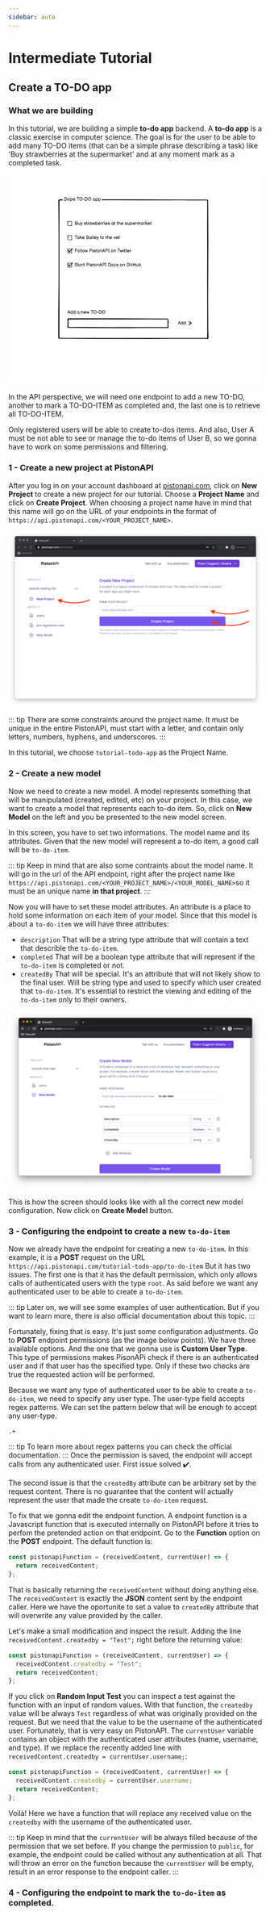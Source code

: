 ```yaml
---
sidebar: auto
---
```

# Intermediate Tutorial

## Create a TO-DO app

### What we are building

In this tutorial, we are building a simple **to-do app** backend. A **to-do app** is a classic exercise in computer science. The goal is for the user to be able to add many TO-DO items (that can be a simple phrase describing a task) like 'Buy strawberries at the supermarket' and at any moment mark as a completed task.

![A wireframe with a example of form to add to-do itens](./to-do-images/wireframe.png)

In the API perspective, we will need one endpoint to add a new TO-DO, another to mark a TO-DO-ITEM as completed and, the last one is to retrieve all TO-DO-ITEM.

Only registered users will be able to create to-dos items. And also, User A must be not able to see or manage the to-do items of User B, so we gonna have to work on some permissions and filtering.

### 1 - Create a new project at PistonAPI

After you log in on your account dashboard at [pistonapi.com](https://pistonapi.com), click on **New Project** to create a new project for our tutorial. Choose a **Project Name** and click on **Create Project**. When choosing a project name have in mind that this name will go on the URL of your endpoints in the format of `https://api.pistonapi.com/<YOUR_PROJECT_NAME>`.

![A screenshot of the PistonAPI dashboard](./to-do-images/dashboard-new-project.png)

::: tip
There are some constraints around the project name. It must be unique in the entire PistonAPI, must start with a letter, and contain only letters, numbers, hyphens, and underscores.
:::

In this tutorial, we choose `tutorial-todo-app` as the Project Name. 

### 2 - Create a new model

Now we need to create a new model. A model represents something that will be manipulated (created, edited, etc) on your project. In this case, we want to create a model that represents each to-do item. So, click on **New Model** on the left and you be presented to the new model screen.

In this screen, you have to set two informations. The model name and its attributes. Given that the new model will represent a to-do item, a good call will be `to-do-item`.

::: tip
Keep in mind that are also some contraints about the model name. It will go in the url of the API endpoint, right after the project name like `https://api.pistonapi.com/<YOUR_PROJECT_NAME>/<YOUR_MODEL_NAME>`so it must be an unique name **in that project**.
:::


Now you will have to set these model attributes. An attribute is a place to hold some information on each item of your model. Since that this model is about a `to-do-item` we will have three attributes: 
* `description` That will be a string type attribute that will contain a text that describle the `to-do-item`.
* `completed` That will be a boolean type attribute that will represent if the `to-do-item` is completed or not.
* `createdBy` That will be special. It's an attribute that will not likely show to the final user. Will be string type and used to specify which user created that `to-do-item`. It's essential to restrict the viewing and editing of the `to-do-item` only to their owners.


![A screenshot of the PistonAPI dashboard](./to-do-images/dashboard-new-model.png)

This is how the screen should looks like with all the correct new model configuration. Now click on **Create Model** button.

###  3 - Configuring the endpoint to create a new `to-do-item`

Now we already have the endpoint for creating a new `to-do-item`. In this example, it is a **POST** request on the URL `https://api.pistonapi.com/tutorial-todo-app/to-do-item`
But it has two issues. The first one is that it has the default permission, which only allows calls of authenticated users with the type `root`. As said before we want any authenticated user to be able to create a `to-do-item`.

::: tip
Later on, we will see some examples of user authentication. But if you want to learn more, there is also official documentation about this topic.
:::

Fortunately, fixing that is easy. It's just some configuration adjustments. Go to **POST** endpoint permissions (as the image below points). We have three available options. And the one that we gonna use is **Custom User Type**. This type of permissions makes PisonAPi check if there is an authenticated user and if that user has the specified type. Only if these two checks are true the requested action will be performed.

 Because we want any type of authenticated user to be able to create a `to-do-item`, we need to specify any user type. The user-type field accepts regex patterns. We can set the pattern below that will be enough to accept any user-type.
```regex
.+
```
 ::: tip
 To learn more about regex patterns you can check the official documentation.
 :::
Once the permission is saved, the endpoint will accept calls from any authenticated user. First issue solved ✔️.

The second issue is that the `createdBy` attribute can be arbitrary set by the request content. There is no guarantee that the content will actually represent the user that made the create `to-do-item` request.

To fix that we gonna edit the endpoint function. A endpoint function is a Javascript function that is executed internally on PistonAPI before it tries to perfom the pretended action on that endpoint. Go to the **Function** option on the **POST** endpoint. The default function is:

```javascript
const pistonapiFunction = (receivedContent, currentUser) => {
  return receivedContent;
};
```

That is basically returning the `receivedContent` without doing anything else. The `receivedContent` is exactly the **JSON** content sent by the endpoint caller. Here we have the oportunite to set a value to `createdBy` attribute that will overwrite any value provided by the caller.

Let's make a small modification and inspect the result. Adding the line `receivedContent.createdby = "Test";` right before the returning value:

```javascript
const pistonapiFunction = (receivedContent, currentUser) => {
  receivedContent.createdby = "Test";
  return receivedContent;
};
```

If you click on **Random Input Test** you can inspect a test against the function with an input of random values. With that function, the `createdby` value will be always `Test` regardless of what was originally provided on the request. But we need that the value to be the username of the authenticated user. Fortunately, that is very easy on PistonAPI. The `currentUser` variable contains an object with the authenticated user attributes (name, username, and type). If we replace the recently added line with `receivedContent.createdby = currentUser.username;`:

```javascript
const pistonapiFunction = (receivedContent, currentUser) => {
  receivedContent.createdby = currentUser.username;
  return receivedContent;
};
```

Voilà! Here we have a function that will replace any received value on the `createdby` with the username of the authenticated user.

::: tip
Keep in mind that the `currentUser` will be always filled because of the permission that we set before. If you change the permission to `public`, for example, the endpoint could be called without any authentication at all. That will throw an error on the function because the `currentUser` will be empty, result in an error response to the endpoint caller.
:::


###  4 - Configuring the endpoint to mark the `to-do-item` as completed.